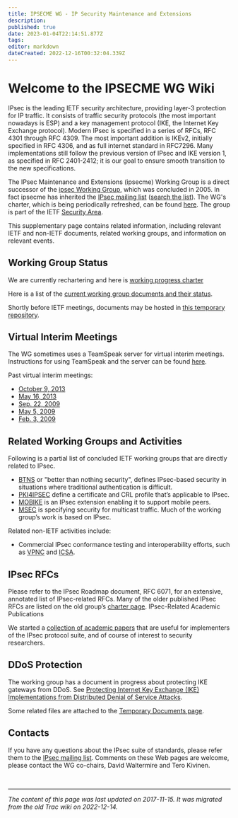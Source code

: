 ```yaml
---
title: IPSECME WG - IP Security Maintenance and Extensions
description: 
published: true
date: 2023-01-04T22:14:51.877Z
tags: 
editor: markdown
dateCreated: 2022-12-16T00:32:04.339Z
---
```


# Welcome to the IPSECME WG Wiki

IPsec is the leading IETF security architecture, providing layer-3 protection for IP traffic. It consists of traffic security protocols (the most important nowadays is ESP) and a key management protocol (IKE, the Internet Key Exchange protocol). Modern IPsec is specified in a series of RFCs, RFC 4301 through RFC 4309. The most important addition is IKEv2, initially specified in RFC 4306, and as full internet standard in RFC7296. Many implementations still follow the previous version of IPsec and IKE version 1, as specified in RFC 2401-2412; it is our goal to ensure smooth transition to the new specifications.

The IPsec Maintenance and Extensions (ipsecme) Working Group is a direct successor of the [ipsec Working Group](http://www.ietf.org/wg/concluded/ipsec), which was concluded in 2005. In fact ipsecme has inherited the [IPsec mailing list](http://www.ietf.org/mail-archive/web/ipsec/) ([search the list](http://www.google.com/coop/cse?cx=013469824210726704253%3Acpnbz5hvvfk)). The WG's charter, which is being periodically refreshed, can be found [here](https://datatracker.ietf.org/group/ipsecme/charter/). The group is part of the IETF [Security Area](/group/sec/).

This supplementary page contains related information, including relevant IETF and non-IETF documents, related working groups, and information on relevant events.

## Working Group Status

We are currently rechartering and here is [working progress charter](/group/ipsecme/recharter2017)

Here is a list of the [current working group documents and their status](https://datatracker.ietf.org/wg/ipsecme/).

Shortly before IETF meetings, documents may be hosted in [this temporary repository](/group/ipsecme/TempDocs).

## Virtual Interim Meetings

The WG sometimes uses a TeamSpeak server for virtual interim meetings. Instructions for using TeamSpeak and the server can be found [here](/group/ipsecme/ConferenceCalls).

Past virtual interim meetings:

- [October 9, 2013](http://www.ietf.org/proceedings/interim/2013/10/09/ipsecme/minutes/minutes-interim-2013-ipsecme-2)
- [May 16, 2013](http://www.ietf.org/proceedings/interim/2013/05/16/ipsecme/minutes/minutes-interim-2013-ipsecme-1)
- [Sep. 22, 2009](/group/ipsecme/Interim20090922)
- [May 5, 2009](/group/ipsecme/Interim20090505)
- [Feb. 3, 2009](/group/ipsecme/Interim20090203) 

## Related Working Groups and Activities

Following is a partial list of concluded IETF working groups that are directly related to IPsec.

- [BTNS](http://www.ietf.org/html.charters/btns-charter.html) or "better than nothing security", defines IPsec-based security in situations where traditional authentication is difficult.
- [PKI4IPSEC](http://www.ietf.org/html.charters/OLD/pki4ipsec-charter.html) define a certificate and CRL profile that’s applicable to IPsec.
- [MOBIKE](http://www.ietf.org/html.charters/OLD/mobike-charter.html) is an IPsec extension enabling it to support mobile peers.
- [MSEC](http://www.ietf.org/html.charters/msec-charter.html) is specifying security for multicast traffic. Much of the working group’s work is based on IPsec. 

Related non-IETF activities include:

- Commercial IPsec conformance testing and interoperability efforts, such as [VPNC](http://www.vpnc.org/) and [ICSA](http://www.icsalabs.com/ipsec). 

## IPsec RFCs

Please refer to the IPsec Roadmap document, RFC 6071, for an extensive, annotated list of IPsec-related RFCs. Many of the older published IPsec RFCs are listed on the old group’s [charter page](http://www.ietf.org/html.charters/OLD/ipsec-charter.html).
IPsec-Related Academic Publications

We started a [collection of academic papers](/group/ipsecme/AcademicPapers) that are useful for implementers of the IPsec protocol suite, and of course of interest to security researchers.

## DDoS Protection

The working group has a document in progress about protecting IKE gateways from DDoS. See [Protecting Internet Key Exchange (IKE) Implementations from Distributed Denial of Service Attacks](https://tools.ietf.org/html/draft-ietf-ipsecme-ddos-protection).

Some related files are attached to the [Temporary Documents page](/group/ipsecme/TempDocs).

## Contacts

If you have any questions about the IPsec suite of standards, please refer them to the [IPsec mailing list](https://www.ietf.org/mailman/listinfo/ipsec). Comments on these Web pages are welcome, please contact the WG co-chairs, David Waltermire and Tero Kivinen.

&nbsp;
&nbsp;
&nbsp;

---

*The content of this page was last updated on 2017-11-15. It was migrated from the old Trac wiki on 2022-12-14.*
